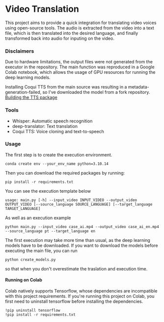 # Video Translation

This project aims to provide a quick integration for translating video voices using open-source tools. The audio is extracted from the video into a text file, which is then translated into the desired language, and finally transformed back into audio for inputing on the video.

### Disclaimers

Due to hardware limitations, the output files were not generated from the executor in the repository. The main function was reproduced in a Google Colab notebook, which allows the usage of GPU resources for running the deep learning models.

Installing Coqui TTS from the main source was resulting in a metadata-generation-failed, so I've downloaded the model from a fork repository.
[Building the TTS package](https://github.com/coqui-ai/TTS/discussions/3705)

### Tools

* Whisper: Automatic speech recognition
* deep-translator: Text translation
* Coqui TTS: Voice cloning and text-to-speech

### Usage

The first step is to create the execution environment.

```
conda create env --your_env_name python=3.10.14
```

Then you can download the required packages by running:

```
pip install -r requirements.txt
```

You can see the execution template below

```
usage: main.py [-h] --input_video INPUT_VIDEO --output_video OUTPUT_VIDEO [--source_language SOURCE_LANGUAGE] [--target_language TARGET_LANGUAGE]
```

As well as an execution example
```
python main.py --input_video case_ai.mp4 --output_video case_ai_en.mp4 --source_language pt --target_language en
```

The first execution may take more time than usual, as the deep learning models have to be downloaded. If you want to download the models before executing the main file, you can run

```
python create_models.py
```

so that when you don't overestimate the traslation and execution time.

#### Running on Colab

Colab natively supports Tensorflow, whose dependencies are incompatible with this project requirements. If you're running this project on Colab, you first need to uninstall tensorflow before installing the dependencies.

```
!pip uninstall tensorflow
!pip install -r requirements.txt
```
